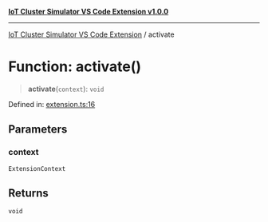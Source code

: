 [**IoT Cluster Simulator VS Code Extension v1.0.0**](../README.md)

***

[IoT Cluster Simulator VS Code Extension](../globals.md) / activate

# Function: activate()

> **activate**(`context`): `void`

Defined in: [extension.ts:16](https://github.com/escrivivir-co/kitClusterSimulator/blob/b6521dcded4f1f5d59583360acb356434b7a1530/src/extension.ts#L16)

## Parameters

### context

`ExtensionContext`

## Returns

`void`
